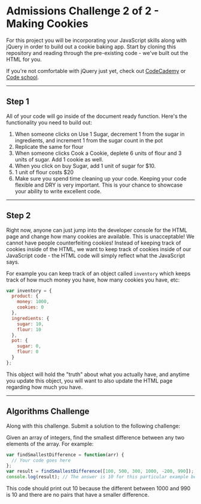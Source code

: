 # Admissions Challenge 2 of 2 - Making Cookies

For this project you will be incorporating your JavaScript skills along with jQuery in order to build out a cookie baking app. Start by cloning this repository and reading through the pre-existing code - we've built out the HTML for you.

If you're not comfortable with jQuery just yet, check out [CodeCademy](http://www.codecademy.com/tracks/jquery) or [Code school](https://www.codeschool.com/courses/try-jquery).

---

## Step 1

All of your code will go inside of the document ready function. Here's the functionality you need to build out:

1. When someone clicks on Use 1 Sugar, decrement 1 from the sugar in ingredients, and increment 1 from the sugar count in the pot
2. Replicate the same for flour
3. When someone clicks Cook a Cookie, deplete 6 units of flour and 3 units of sugar. Add 1 cookie as well.
4. When you click on buy Sugar, add 1 unit of sugar for $10.
5. 1 unit of flour costs $20
6. Make sure you spend time cleaning up your code. Keeping your code flexible and DRY is very important. This is your chance to showcase your ability to write excellent code.

---

## Step 2

Right now, anyone can just jump into the developer console for the HTML page and change how many cookies are available. This is unacceptable! We cannot have people counterfeiting cookies! Instead of keeping track of cookies inside of the HTML, we want to keep track of cookies inside of our JavaScript code - the HTML code will simply reflect what the JavaScript says.

For example you can keep track of an object called `inventory` which keeps track of how much money you have, how many cookies you have, etc:

```javascript
var inventory = {
  product: {
    money: 1000,
    cookies: 0
  },
  ingredients: {
    sugar: 10,
    flour: 10
  },
  pot: {
    sugar: 0,
    flour: 0
  }
};
```

This object will hold the "truth" about what you actually have, and anytime you update this object, you will want to also update the HTML page regarding how much you have.

---

## Algorithms Challenge

Along with this challenge. Submit a solution to the following challenge:

Given an array of integers, find the smallest difference between any two elements of the array. For example:

```javascript
var findSmallestDifference = function(arr) {
  // Your code goes here
};
var result = findSmallestDifference([100, 500, 300, 1000, -200, 990]);
console.log(result); // The answer is 10 for this particular example because the difference between 1000 and 990 is 10
```

This code should print out 10 because the different between 1000 and 990 is 10 and there are no pairs that have a smaller difference.
